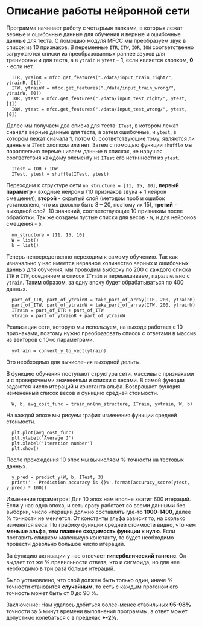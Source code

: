 # Описание работы нейронной сети

Программа начинает работу с четырьмя папками, в которых лежат верные и ошибочные данные для обучения и верные и ошибочные данные для теста. С помощью модуля MFCC мы преобразуем звук в список из 10 признаков. В переменные `ITR`, `ITW`, `IOR`, `IOW` соответственно загружаются  списки из преобразованных раннее звуков для тренировки и для теста, а в `ytrain` и `ytest` – **1**, если является хлопком, **0** - если нет.

      ITR, yrainR = mfcc.get_features("./data/input_train_right/", ytrainR, [1])
      ITW, ytrainW = mfcc.get_features("./data/input_train_wrong/", ytrainW, [0])
      IOR, ytest = mfcc.get_features("./data/input_test_right/", ytest, [1])
      IOW, ytest = mfcc.get_features("./data/input_test_wrong/", ytest, [0])

Далее мы получаем два списка для теста: `ITest`, в котором лежат сначала верные данные для теста, а затем ошибочные, и `ytest`, в котором лежат сначала **1**, потом **0**, соответствующие тому, являются ли данные в `ITest` хлопком или нет. Затем с помощью функции `shuffle` мы параллельно перемешиваем данные в списках, не нарушая соответствия каждому элементу из `ITest` его истинности из `ytest`.

      ITest = IOR + IOW
      ITest, ytest = shuffle(ITest, ytest)

Переходим к структуре сети `nn_structure = [11, 15, 10]`, **первый параметр** - входные нейроны (10 признаков звука + 1 нейрон смещения), **второй** - скрытый слой (методом проб и ошибок установлено, что их должно быть 8 – 20, поэтому их 15), **третий**  - выходной слой, 10 значений, соответствующие 10 признакам после обработки. Так же создаем пустые списки для весов - `W`, и для нейронов смещения - `b`.

      nn_structure = [11, 15, 10]  
      W = list()
      b = list()

Теперь непосредственно переходим к самому обучению. Так как изначально у нас имеется неравное количество верных и ошибочных данных для обучения, мы проводим выборку по 200 с каждого списка `ITR` и `ITW`, соединяем в список `ITrain` и перемешиваем, параллельно с `ytrain`. Таким образом, за одну эпоху будет обрабатываться по 400 данных.

      part_of_ITR, part_of_ytrainR = take_part_of_array(ITR, 200, ytrainR)
      part_of_ITW, part_of_ytrainW = take_part_of_array(ITW, 200, ytrainW)
      ITrain = part_of_ITR + part_of_ITW
      ytrain = part_of_ytrainR + part_of_ytrainW

Реализация сети, которую мы используем, на выходе работает с 10 признаками, поэтому нужно преобразовать список с ответами в массив из векторов с 10-ю параметрами.

      yvtrain = convert_y_to_vect(ytrain)

Это необходимо для вычисления выходной дельты.

В функцию обучения поступают структура сети, массивы с признаками и с проверочными значениями и списки с весами. В самой функции задаются число итераций и константа альфа. Возвращает функция измененный список весов и функцию средней стоимости.

      W, b, avg_cost_func = train_nn(nn_structure, ITrain, yvtrain, W, b)

На каждой эпохе мы рисуем график изменения функции средней стоимости.

      plt.plot(avg_cost_func)
      plt.ylabel('Average J')
      plt.xlabel('Iteration number')
      plt.show()

После прохождения 10 эпох мы вычисляем % точности на тестовых данных.

      y_pred = predict_y(W, b, ITest, 3)
      print(' - Prediction accuracy is {}%'.format(accuracy_score(ytest, y_pred) * 100))

Изменение параметров:
Для 10 эпох нам вполне хватит 600 итераций. Если у нас одна эпоха, и сеть сразу работает со всеми данными без выборки, число итераций должно составлять где-то **1000-1400**, далее % точности не меняется.
От константы альфа зависит то, на сколько изменятся веса. По графику функции средней стоимости видно, что чем **меньше альфа, тем плавнее сходимость функции к нулю**. Если поставить слишком маленькую константу, то будет необходимо провести довольно большое число итераций.

За функцию активации у нас отвечает **гиперболический тангенс**. Он выдает тот же % правильности ответа, что и сигмоида, но для нее необходимо в три раза больше итераций.

Было установлено, что слой должен быть только один, иначе % точности становится **случайным**, то есть с каждым прогоном его точность может быть от 0 до 90 %.

Заключение:
Нам удалось добиться более-менее стабильных **95-98%** точности за 5 минут времени выполнения программы, а ответ может допустимо колебаться с в пределах **+-2%**.
